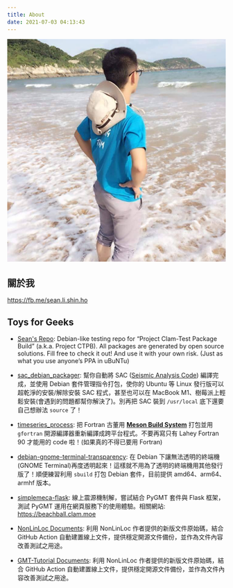 ```yaml
---
title: About
date: 2021-07-03 04:13:43
---
```


<img src="https://raw.githubusercontent.com/sean0921/sean0921.github.io/6320b6830a33f53eb1d2faafffc73dff53fa069f/images/photo.jpg" alt="" height="50%"/>

## 關於我
<https://fb.me/sean.li.shin.ho>

## Toys for Geeks

* [Sean's Repo](https://gh.pkg.clam.ml/): Debian-like testing repo for “Project Clam-Test Package Build” (a.k.a. Project CTPB). All packages are generated by open source solutions. Fill free to check it out! And use it with your own risk. (Just as what you use anyone’s PPA in uBuNTu)

* [sac\_debian\_packager](https://github.com/sean0921/sac_debian_packager): 幫你自動將 SAC ([Seismic Analysis Code](http://ds.iris.edu/ds/nodes/dmc/software/downloads/sac/)) 編譯完成，並使用 Debian 套件管理指令打包，使你的 Ubuntu 等 Linux 發行版可以超乾淨的安裝/解除安裝 SAC 程式，甚至也可以在 MacBook M1、樹莓派上輕鬆安裝(會遇到的問題都幫你解決了)。別再把 SAC 裝到 `/usr/local` 底下還要自己想辦法 `source` 了！

* [timeseries\_process](https://github.com/sean0921/timeseries_process): 把 Fortran 古董用 [**Meson Build System**](https://mesonbuild.com/) 打包並用 `gfortran` 開源編譯器重新編譯成跨平台程式。不要再寫只有 Lahey Fortran 90 才能用的 code 啦！(如果真的不得已要用 Fortran)

* [debian-gnome-terminal-transparency](https://github.com/sean0921/debian-gnome-terminal-transparency): 在 Debian 下讓無法透明的終端機(GNOME Terminal)再度透明起來！這樣就不用為了透明的終端機用其他發行版了！順便練習利用 `sbuild` 打包 Debian 套件，目前提供 amd64、arm64、armhf 版本。

* [simplemeca-flask](https://github.com/sean0921/simplemeca-flask): 線上震源機制解，嘗試結合 PyGMT 套件與 Flask 框架，測試 PyGMT 運用在網頁服務下的使用體驗。相關網站: <https://beachball.clam.moe>

* [NonLinLoc Documents](https://nll.clam.moe/): 利用 NonLinLoc 作者提供的新版文件原始碼，結合 GitHub Action 自動建置線上文件，提供穩定開源文件備份，並作為文件內容改善測試之用途。

* [GMT-Tutorial Documents](https://sean0921.github.io/GMT-tutorials/): 利用 NonLinLoc 作者提供的新版文件原始碼，結合 GitHub Action 自動建置線上文件，提供穩定開源文件備份，並作為文件內容改善測試之用途。
